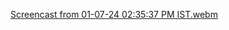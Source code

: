 [Screencast from 01-07-24 02:35:37 PM IST.webm](https://github.com/harshdubey1999/login_page/assets/140270179/854e6ecf-fe66-4200-acac-76bbbe8aee57)
